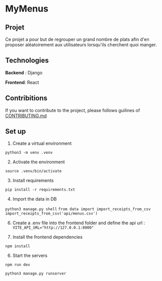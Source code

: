 # MyMenus

## Projet

Ce projet a pour but de regrouper un grand nombre de plats afin d'en proposer aléatoirement aux utilisateurs lorsqu'ils cherchent quoi manger.

## Technologies

**Backend** : Django

**Frontend**: React

## Contribitions

If you want to contribute to the project, please follows guilines of [CONTRIBUTING.md](./CONTRIBUTING.md)

## Set up

1. Create a virtual environment

`python3 -m venv .venv`

2. Activate the environment

`source .venv/bin/activate`

3. Install requirements

`pip install -r requirements.txt`

4. Import the data in DB

`python3 manage.py shell`
`from data import import_receipts_from_csv`
`import_receipts_from_csv('api/menus.csv')`

6. Create a .env file into the frontend folder and define the api url :
   `VITE_API_URL="http://127.0.0.1:8000"`

7. Install the frontend dependencies

`npm install`

6. Start the servers

`npm run dev`

`python3 manage.py runserver`
